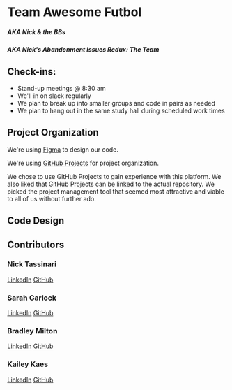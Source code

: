 # Team Awesome Futbol
##### *AKA Nick & the BBs*
##### *AKA Nick's Abandonment Issues Redux: The Team*

## Check-ins:
- Stand-up meetings @ 8:30 am 
- We'll in on slack regularly
- We plan to break up into smaller groups and code in pairs as needed 
- We plan to hang out in the same study hall during scheduled work times

## Project Organization
We're using [Figma](https://www.figma.com/file/4kEFl1HGiODQHxy32ZT2RX/Futbol?node-id=10-108&t=GdnVm8WqnI1rBy03-0) to design our code.

We're using [GitHub Projects](https://github.com/users/NickTassinari/projects/2) for project organization.

We chose to use GitHub Projects to gain experience with this platform. We also liked that GitHub Projects can be linked to the actual repository. We picked the project management tool that seemed most attractive and viable to all of us without further ado. 

## Code Design


## Contributors 
### Nick Tassinari
[LinkedIn](https://www.linkedin.com/in/nicholas-tassinari-7a22b9216/)
[GitHub](https://github.com/NickTassinari)
### Sarah Garlock
[LinkedIn](https://www.linkedin.com/in/sarah-garlock-795855195/)
[GitHub](https://github.com/Sarahgarlock)
### Bradley Milton
[LinkedIn](https://www.linkedin.com/in/bradley-milton-01a814132/)
[GitHub](https://github.com/brad2412)
### Kailey Kaes
[LinkedIn](https://www.linkedin.com/in/kailey-kaes-336142219/)
[GitHub](https://github.com/kaileykaes)


